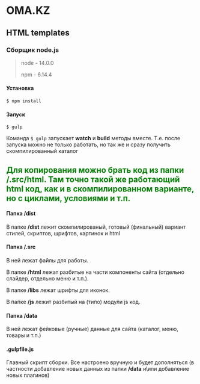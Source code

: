 # OMA.KZ
## HTML templates

### Сборщик node.js

> node - 14.0.0
> 
> npm - 6.14.4

#### Установка
`$ npm install`

#### Запуск
`$ gulp`

Команда  `$ gulp` запускает  **watch**  и **build** методы вместе. Т.е. после запуска можно не только работать, но так же и сразу получить скомпилированный каталог


## <span style="color: green;">Для копирования можно брать код из папки /.src/html. Там точно такой же работающий html код, как и в скомпилированном варианте, но с циклами, условиями и т.п.</span>


#### Папка /dist

В папке **/dist** лежит скомпилированый, готовый (финальный) вариант стилей, скриптов, шрифтов, картинок и html

#### Папка /.src

В ней лежат файлы для работы. 

В папке **/html** лежат разбитые на части компоненты сайта (отдельно слайдер, отдельно меню и т.п.).

В папке **/libs** лежат шрифты для иконок.

В папке **/js** лежит разбитый на (типо) модули js код.

#### Папка /data
В ней лежат фейковые (ручные) данные для сайта (каталог, меню, товары и т.п.)

####  .gulpfile.js
Главный скрипт сборки. Все настроено вручную и будет дополняться (в частности добавление новых данных из папки **/data** и\или добавление новых плагинов)
